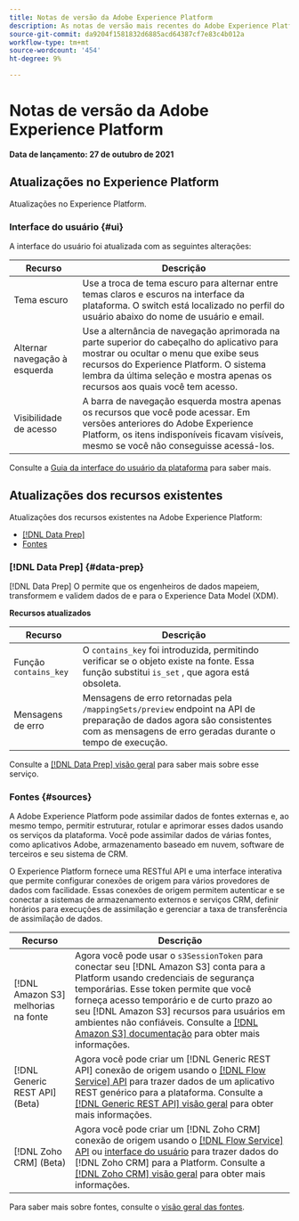 ```yaml
---
title: Notas de versão da Adobe Experience Platform
description: As notas de versão mais recentes do Adobe Experience Platform.
source-git-commit: da9204f1581832d6885acd64387cf7e83c4b012a
workflow-type: tm+mt
source-wordcount: '454'
ht-degree: 9%

---
```


# Notas de versão da Adobe Experience Platform

**Data de lançamento: 27 de outubro de 2021**

## Atualizações no Experience Platform

Atualizações no Experience Platform.

### Interface do usuário {#ui}

A interface do usuário foi atualizada com as seguintes alterações:

| Recurso | Descrição |
| --- | --- |
| Tema escuro | Use a troca de tema escuro para alternar entre temas claros e escuros na interface da plataforma. O switch está localizado no perfil do usuário abaixo do nome de usuário e email. |
| Alternar navegação à esquerda | Use a alternância de navegação aprimorada na parte superior do cabeçalho do aplicativo para mostrar ou ocultar o menu que exibe seus recursos do Experience Platform. O sistema lembra da última seleção e mostra apenas os recursos aos quais você tem acesso. |
| Visibilidade de acesso | A barra de navegação esquerda mostra apenas os recursos que você pode acessar. Em versões anteriores do Adobe Experience Platform, os itens indisponíveis ficavam visíveis, mesmo se você não conseguisse acessá-los. |

Consulte a [Guia da interface do usuário da plataforma](../../landing/ui-guide.md) para saber mais.

## Atualizações dos recursos existentes

Atualizações dos recursos existentes na Adobe Experience Platform:

- [[!DNL Data Prep]](#data-prep)
- [Fontes](#sources)

### [!DNL Data Prep] {#data-prep}

[!DNL Data Prep] O permite que os engenheiros de dados mapeiem, transformem e validem dados de e para o Experience Data Model (XDM).

**Recursos atualizados**

| Recurso | Descrição |
| --- | --- |
| Função `contains_key`  | O `contains_key` foi introduzida, permitindo verificar se o objeto existe na fonte. Essa função substitui `is_set` , que agora está obsoleta. |
| Mensagens de erro | Mensagens de erro retornadas pela `/mappingSets/preview` endpoint na API de preparação de dados agora são consistentes com as mensagens de erro geradas durante o tempo de execução. |

Consulte a [[!DNL Data Prep] visão geral](../../data-prep/home.md) para saber mais sobre esse serviço.

### Fontes {#sources}

A Adobe Experience Platform pode assimilar dados de fontes externas e, ao mesmo tempo, permitir estruturar, rotular e aprimorar esses dados usando os serviços da plataforma. Você pode assimilar dados de várias fontes, como aplicativos Adobe, armazenamento baseado em nuvem, software de terceiros e seu sistema de CRM.

O Experience Platform fornece uma RESTful API e uma interface interativa que permite configurar conexões de origem para vários provedores de dados com facilidade. Essas conexões de origem permitem autenticar e se conectar a sistemas de armazenamento externos e serviços CRM, definir horários para execuções de assimilação e gerenciar a taxa de transferência de assimilação de dados.

| Recurso | Descrição |
| --- | --- |
| [!DNL Amazon S3] melhorias na fonte | Agora você pode usar o `s3SessionToken` para conectar seu [!DNL Amazon S3] conta para a Platform usando credenciais de segurança temporárias. Esse token permite que você forneça acesso temporário e de curto prazo ao seu [!DNL Amazon S3] recursos para usuários em ambientes não confiáveis. Consulte a [[!DNL Amazon S3] documentação](../../sources/connectors/cloud-storage/s3.md#prerequisites) para obter mais informações. |
| [!DNL Generic REST API] (Beta) | Agora você pode criar um [!DNL Generic REST API] conexão de origem usando o [[!DNL Flow Service] API](../../sources/tutorials/api/create/protocols/generic-rest.md) para trazer dados de um aplicativo REST genérico para a plataforma. Consulte a [[!DNL Generic REST API] visão geral](../../sources/connectors/protocols/generic-rest.md) para obter mais informações. |
| [!DNL Zoho CRM] (Beta) | Agora você pode criar um [!DNL Zoho CRM] conexão de origem usando o [[!DNL Flow Service] API](../../sources/tutorials/api/create/crm/zoho.md) ou [interface do usuário](../../sources/tutorials/ui/create/crm/zoho.md) para trazer dados do [!DNL Zoho CRM] para a Platform. Consulte a [[!DNL Zoho CRM] visão geral](../../sources/connectors/crm/zoho.md) para obter mais informações. |

Para saber mais sobre fontes, consulte o [visão geral das fontes](../../sources/home.md).